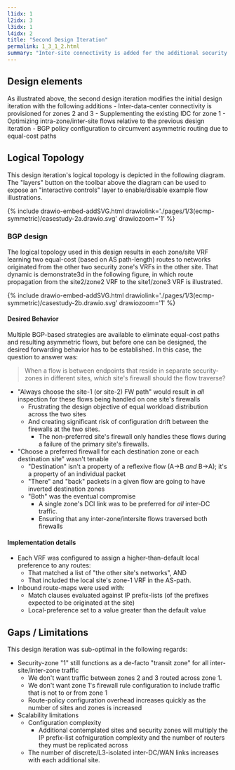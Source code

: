```yaml
---
l1idx: 1
l2idx: 3
l3idx: 1
l4idx: 2
title: "Second Design Iteration"
permalink: 1_3_1_2.html
summary: "Inter-site connectivity is added for the additional security zones.  Routing must be explicitly manipulated to maintain the de-facto transit-zone for all any inter-site+inter-zone traffic. "
---
```


## Design elements

As illustrated above, the second design iteration modifies the initial design iteration with the following additions
    - Inter-data-center connectivity is provisioned for zones 2 and 3
      - Supplementing the existing IDC for zone 1
      - Optimizing intra-zone/inter-site flows relative to the previous design iteration
    - BGP policy configuration to circumvent asymmetric routing due to equal-cost paths

## Logical Topology  
This design iteration's logical topology is depicted in the following diagram.  The "layers" button on the toolbar above the diagram can be used to expose an "interactive controls" layer to enable/disable example flow illustrations.

{% include drawio-embed-addSVG.html drawiolink='./pages/1/3(ecmp-symmetric)/casestudy-2a.drawio.svg' drawiozoom='1' %}


### BGP design

The logical topology used in this design results in each zone/site VRF learning two equal-cost (based on AS path-length) routes to networks originated from the other two security zone's VRFs in the other site.  That dynamic is demonstrate3d in the following figure, in which route propagation from the site2/zone2 VRF to the site1/zone3 VRF is illustrated.

{% include drawio-embed-addSVG.html drawiolink='./pages/1/3(ecmp-symmetric)/casestudy-2b.drawio.svg' drawiozoom='1' %}

#### Desired Behavior

Multiple BGP-based strategies are available to eliminate equal-cost paths and resulting asymmetric flows, but before one can be designed, the desired forwarding behavior has to be established.  In this case, the question to answer was:

> When a flow is between endpoints that reside in separate security-zones in different sites, *which* site's firewall should the flow traverse?

- "Always choose the site-1 (or site-2) FW path" would result in *all* inspection for these flows being handled on one site's firewalls
  - Frustrating the design objective of equal workload distribution across the two sites
  - And creating significant risk of configuration drift between the firewalls at the two sites.
    - The non-preferred site's firewall only handles these flows during a failure of the primary site's firewalls.
- "Choose a preferred firewall for each destination zone or each destination site" wasn't tenable
  - "Destination" isn't a property of a reflexive flow (A->B *and* B->A); it's a property of an individual packet
  - "There" and "back" packets in a given flow are going to have inverted destination zones
  - "Both" was the eventual compromise
    - A single zone's DCI link was to be preferred for *all* inter-DC traffic.
    - Ensuring that any inter-zone/intersite flows traversed both firewalls

#### Implementation details
  - Each VRF was configured to assign a higher-than-default local preference to any routes:
    - That matched a list of "the other site's networks", AND
    - That included the local site's zone-1 VRF in the AS-path.
  - Inbound route-maps were used with:
    - Match clauses evaluated against IP prefix-lists (of the prefixes expected to be originated at the site) 
    - Local-preference set to a value greater than the default value


## Gaps / Limitations

This design iteration was sub-optimal in the following regards:

- Security-zone "1" still functions as a de-facto "transit zone" for all inter-site/inter-zone traffic
  - We don't want traffic between zones 2 and 3 routed across zone 1.
  - We don't want zone 1's firewall rule configuration to include traffic that is not to or from zone 1
  - Route-policy configuration overhead increases quickly as the number of sites and zones is increased
- Scalability limitations
  - Configuration complexity
    - Additional contemplated sites and security zones will multiply the IP prefix-list cofniguration complexity and the number of routers they must be replicated across
  - The number of discrete/L3-isolated inter-DC/WAN links increases with each additional site.
